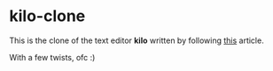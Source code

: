 # kilo-clone

This is the clone of the text editor __kilo__ written by following [this](https://viewsourcecode.org/snaptoken/kilo/) article.


With a few twists, ofc :)
